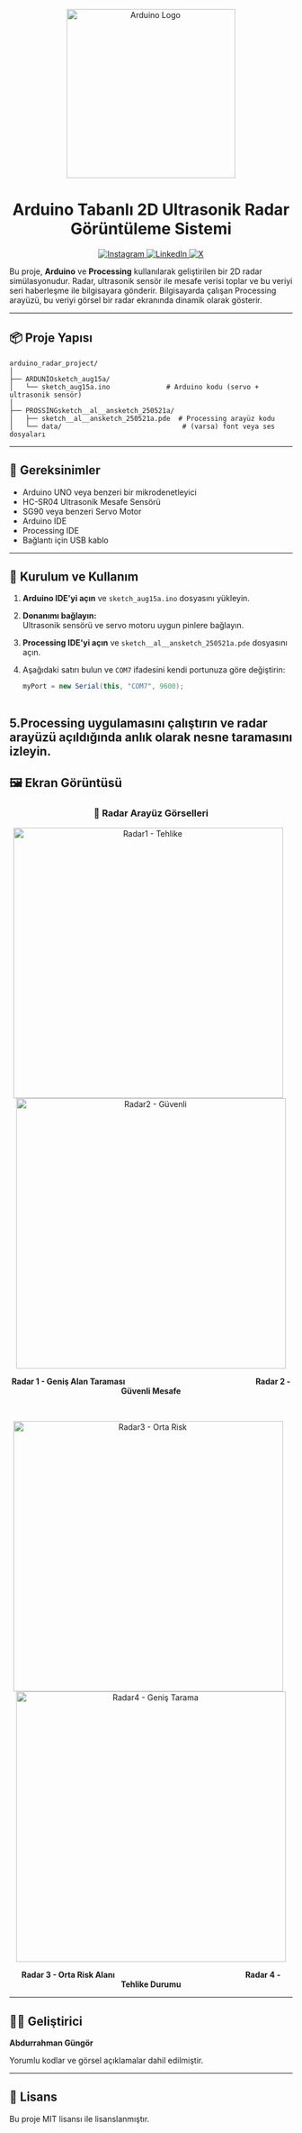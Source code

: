 <p align="center">
  <img src="https://r.resimlink.com/mjosL.png" alt="Arduino Logo" width="300"/>
</p>

<h1 align="center">
  Arduino Tabanlı 2D Ultrasonik Radar<br>
  Görüntüleme Sistemi
</h1>

<p align="center">
  <a href="https://instagram.com/emin.gung0r">
    <img src="https://img.shields.io/badge/Instagram-%23E4405F.svg?logo=Instagram&logoColor=white" alt="Instagram">
  </a>
  <a href="https://linkedin.com/in/emin.gung0r">
    <img src="https://img.shields.io/badge/LinkedIn-%230077B5.svg?logo=linkedin&logoColor=white" alt="LinkedIn">
  </a>
  <a href="https://x.com/emin.gung0r">
    <img src="https://img.shields.io/badge/X-black.svg?logo=X&logoColor=white" alt="X">
  </a>
</p>

Bu proje, **Arduino** ve **Processing** kullanılarak geliştirilen bir 2D radar simülasyonudur. Radar, ultrasonik sensör ile mesafe verisi toplar ve bu veriyi seri haberleşme ile bilgisayara gönderir. Bilgisayarda çalışan Processing arayüzü, bu veriyi görsel bir radar ekranında dinamik olarak gösterir.

---

## 📦 Proje Yapısı

```
arduino_radar_project/
│
├── ARDUNİOsketch_aug15a/
│   └── sketch_aug15a.ino              # Arduino kodu (servo + ultrasonik sensör)
│
├── PROSSİNGsketch__al__ansketch_250521a/
│   ├── sketch__al__ansketch_250521a.pde  # Processing arayüz kodu
│   └── data/                              # (varsa) font veya ses dosyaları
```

---

## 🧰 Gereksinimler

- Arduino UNO veya benzeri bir mikrodenetleyici
- HC-SR04 Ultrasonik Mesafe Sensörü
- SG90 veya benzeri Servo Motor
- Arduino IDE
- Processing IDE
- Bağlantı için USB kablo

---

## 🚀 Kurulum ve Kullanım

1. **Arduino IDE'yi açın** ve `sketch_aug15a.ino` dosyasını yükleyin.

2. **Donanımı bağlayın:**  
   Ultrasonik sensörü ve servo motoru uygun pinlere bağlayın.

3. **Processing IDE'yi açın** ve `sketch__al__ansketch_250521a.pde` dosyasını açın.

4. Aşağıdaki satırı bulun ve `COM7` ifadesini kendi portunuza göre değiştirin:

   ```java
   myPort = new Serial(this, "COM7", 9600);
  
5.Processing uygulamasını çalıştırın ve radar arayüzü açıldığında anlık olarak nesne taramasını izleyin.
---

## 🖼️ Ekran Görüntüsü

<h3 align="center">📸 Radar Arayüz Görselleri</h3>

<p align="center">
  <img src="https://r.resimlink.com/DWlvfC-QLmZ.jpeg" alt="Radar1 - Tehlike" width="480" style="margin-right: 10px;"/>
  <img src="https://r.resimlink.com/7F2pkiPm6V.jpeg" alt="Radar2 - Güvenli" width="480"/>
</p>
<p align="center">
  <b>Radar 1 - Geniş Alan Taraması</b> &nbsp;&nbsp;&nbsp;&nbsp;&nbsp;&nbsp;&nbsp;&nbsp;&nbsp;&nbsp;&nbsp;&nbsp;&nbsp;&nbsp;&nbsp;&nbsp;&nbsp;&nbsp;&nbsp;&nbsp;&nbsp;&nbsp;&nbsp;&nbsp;&nbsp;&nbsp;&nbsp;&nbsp;&nbsp;&nbsp;&nbsp;&nbsp;&nbsp;&nbsp;&nbsp;&nbsp;&nbsp;&nbsp;&nbsp;&nbsp;&nbsp;&nbsp;&nbsp;&nbsp;&nbsp;&nbsp;&nbsp;&nbsp;&nbsp;&nbsp;&nbsp;&nbsp;&nbsp;&nbsp;&nbsp;&nbsp;&nbsp;&nbsp;<b>Radar 2 - Güvenli Mesafe</b>
</p>

<br/>

<p align="center">
  <img src="https://r.resimlink.com/b-QHuWvsP.jpeg" alt="Radar3 - Orta Risk" width="480" style="margin-right: 10px;"/>
  <img src="https://r.resimlink.com/G6U7CV.jpeg" alt="Radar4 - Geniş Tarama" width="480"/>
</p>
<p align="center">
  <b>Radar 3 - Orta Risk Alanı</b> &nbsp;&nbsp;&nbsp;&nbsp;&nbsp;&nbsp;&nbsp;&nbsp;&nbsp;&nbsp;&nbsp;&nbsp;&nbsp;&nbsp;&nbsp;&nbsp;&nbsp;&nbsp;&nbsp;&nbsp;&nbsp;&nbsp;&nbsp;&nbsp;&nbsp;&nbsp;&nbsp;&nbsp;&nbsp;&nbsp;&nbsp;&nbsp;&nbsp;&nbsp;&nbsp;&nbsp;&nbsp;&nbsp;&nbsp;&nbsp;&nbsp;&nbsp;&nbsp;&nbsp;&nbsp;&nbsp;&nbsp;&nbsp;&nbsp;&nbsp;&nbsp;&nbsp;&nbsp;&nbsp;&nbsp;&nbsp;&nbsp;&nbsp;<b>Radar 4 - Tehlike Durumu</b>
</p>

---

## 👨‍💻 Geliştirici

**Abdurrahman Güngör**

Yorumlu kodlar ve görsel açıklamalar dahil edilmiştir.

---

## 📄 Lisans

Bu proje MIT lisansı ile lisanslanmıştır.
